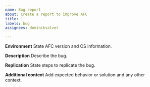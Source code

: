 ```yaml
---
name: Bug report
about: Create a report to improve AFC
title: ''
labels: bug
assignees: dominiksalvet

---
```


**Environment**
State AFC version and OS information.

**Description**
Describe the bug.

**Replication**
State steps to replicate the bug.

**Additional context**
Add expected behavior or solution and any other context.
